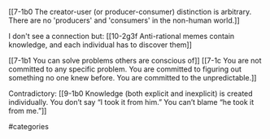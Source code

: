 [[7-1b0 The creator-user (or producer-consumer) distinction is arbitrary. There are no 'producers' and 'consumers' in the non-human world.]]

I don't see a connection but:
[[10-2g3f Anti-rational memes contain knowledge, and each individual has to discover them]]

[[7-1b1 You can solve problems others are conscious of]]
[[7-1c You are not committed to any specific problem. You are committed to figuring out something no one knew before. You are committed to the unpredictable.]]

Contradictory:
[[9-1b0 Knowledge (both explicit and inexplicit) is created individually. You don’t say “I took it from him.” You can’t blame “he took it from me.”]]

#categories 